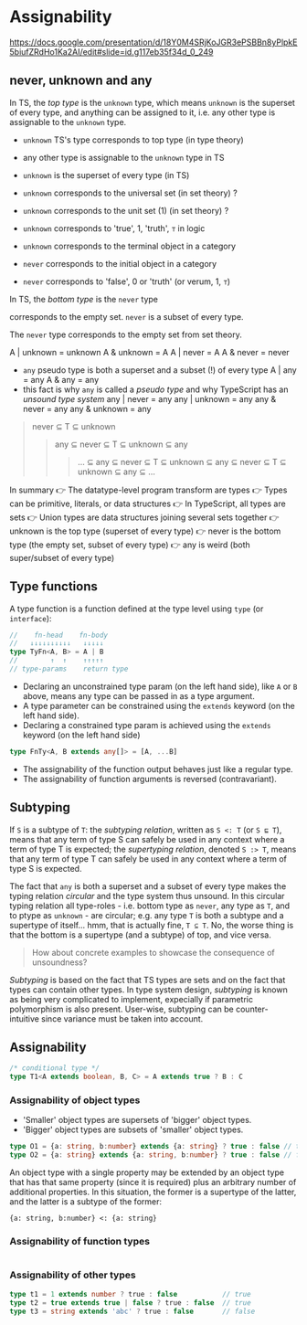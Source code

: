 # Assignability

https://docs.google.com/presentation/d/18Y0M4SRjKoJGR3ePSBBn8yPlpkE5biufZRdHo1Ka2AI/edit#slide=id.g117eb35f34d_0_249


## never, unknown and any

In TS, the *top type* is the `unknown` type, which means `unknown` is the superset of every type, and anything can be assigned to it, i.e. any other type is assignable to the `unknown` type.

- `unknown` TS's type corresponds to top type (in type theory)
- any other type is assignable to the `unknown` type in TS

- `unknown` is the superset of every type (in TS)
- `unknown` corresponds to the universal set (in set theory) ?
- `unknown` corresponds to the unit set (1) (in set theory)  ?

- `unknown` corresponds to 'true', 1, 'truth', `⊤` in logic
- `unknown` corresponds to the terminal object in a category

- `never` corresponds to the initial object in a category
- `never` corresponds to 'false', 0 or 'truth' (or verum, 1, `⊤`)

In TS, the *bottom type* is the `never` type

corresponds to the empty set. `never` is a subset of every type.

The `never` type corresponds to the empty set from set theory.

  A | unknown = unknown
  A & unknown = A
  A | never = A
  A & never = never
- `any` pseudo type is both a superset and a subset (!) of every type
  A | any = any
  A & any = any
- this fact is why `any` is called a *pseudo type*
  and why TypeScript has an *unsound type system*
  any | never   = any
  any | unknown = any
  any & never   = any
  any & unknown = any

>never ⊆ T ⊆ unknown
>>any ⊆ never ⊆ T ⊆ unknown ⊆ any
>>>… ⊆ any ⊆ never ⊆ T ⊆ unknown ⊆ any ⊆ never ⊆ T ⊆ unknown ⊆ any ⊆ …


In summary
👉 The datatype-level program transform are types
👉 Types can be primitive, literals, or data structures
👉 In TypeScript, all types are sets
👉 Union types are data structures joining several sets together
👉 unknown is the top type (superset of every type)
👉 never is the bottom type (the empty set, subset of every type)
👉 any is weird (both super/subset of every type)

## Type functions

A type function is a function defined at the type level using `type` (or `interface`):

```ts
//    fn-head    fn-body
//   ↓↓↓↓↓↓↓↓↓↓   ↓↓↓↓↓
type TyFn<A, B> = A | B
//        ↑  ↑    ↑↑↑↑↑
// type-params    return type
```

* Declaring an unconstrained type param (on the left hand side), like `A` or `B` above, means any type can be passed in as a type argument.
* A type parameter can be constrained using the `extends` keyword (on the left hand side).
* Declaring a constrained type param is achieved using the `extends` keyword (on the left hand side)

```ts
type FnTy<A, B extends any[]> = [A, ...B]
```

* The assignability of the function output behaves just like a regular type.
* The assignability of function arguments is reversed (contravariant).



## Subtyping

If `S` is a subtype of `T`: 
the *subtyping relation*, 
written as `S <: T` (or `S ⊑ T`), 
means that any term of type S 
can safely be used in any context 
where a term of type T is expected;
the *supertyping relation*, 
denoted `S :> T`,
means that any term of type T 
can safely be used in any context 
where a term of type S is expected.


The fact that `any` is both a superset and a subset of every type makes the typing relation *circular* and the type system thus unsound. In this circular typing relation all type-roles - i.e. bottom type as `never`, any type as `T`, and to ptype as `unknown` - are circular; e.g. any type `T` is both a subtype and a supertype of itself... hmm, that is actually fine, `T ⊆ T`. No, the worse thing is that the bottom is a supertype (and a subtype) of top, and vice versa. 
>How about concrete examples to showcase the consequence of unsoundness?

*Subtyping* is based on the fact that TS types are sets and on the fact that types can contain other types. In type system design, *subtyping* is known as being very complicated to implement, expecially if parametric polymorphism is also present. User-wise, subtyping can be counter-intuitive since variance must be taken into account.

## Assignability

```ts
/* conditional type */
type T1<A extends boolean, B, C> = A extends true ? B : C
```

### Assignability of object types

* 'Smaller' object types are supersets of 'bigger' object types.
* 'Bigger' object types are subsets of 'smaller' object types.

```ts
type O1 = {a: string, b:number} extends {a: string} ? true : false // true
type O2 = {a: string} extends {a: string, b:number} ? true : false // false
```

An object type with a single property may be extended by an object type that has that same property (since it is required) plus an arbitrary number of additional properties. In this situation, the former is a supertype of the latter, and the latter is a subtype of the former:

`{a: string, b:number} <: {a: string}`

### Assignability of function types

```ts

```

### Assignability of other types

```ts
type t1 = 1 extends number ? true : false           // true
type t2 = true extends true | false ? true : false  // true
type t3 = string extends 'abc' ? true : false       // false
```
